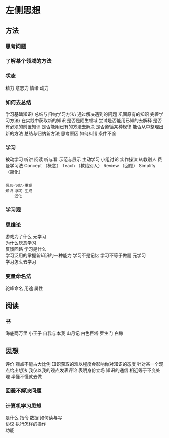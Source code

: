 # 左侧思想
## 方法
### 思考问题
### 了解某个领域的方法
### 状态
精力
意志力
情绪
动力
### 如何去总结
学习基础知识\\
总结与归纳学习方法\\
通过解决遇到的问题
巩固原有的知识
完善学习方法\\
在实践中获取新的知识
    是否是陌生领域
    尝试是否能用已知的去解释
    是否有必须的前置知识
    是否能用已有的方法去解决
    是否遵循某种规律
    能否从中整理出新的方法
        总结与归纳新方法
        思考原因
            如何纠错
            条件不全
### 学习
被动学习
    听讲
    阅读
    听与看
    示范与展示
主动学习
    小组讨论
    实作操演
    转教别人
费曼学习法
    Concept （概念）
    Teach （教给别人）
    Review （回顾）
    Simplify （简化）
### 
    信息-记忆-重现
    知识-学习-生成
        泛化
### 学习观
### 思维论
游戏为了什么
元学习  
    为什么厌恶学习  
        反馈回路
    学习是什么  
        学习泛用的掌握新知识的一种能力
        学习不是记忆
        学习不等于做题
    元学习  
        学习怎么去学习
### 变量命名法
驼峰命名
用途
属性
## 阅读
### 书
海底两万里
小王子
自我与本我
山月记
白色巨塔
罗生门
白鲸
## 思想
评价
    观点不能占大比例
    知识获取的难以程度会影响你对知识的态度
    针对某一个观点给出想法
    我仅以我的观点发表评论
    表明身份立场
知识的通信
    相近等于不变处理
    半懂不懂就去做
### 回避不解决问题
### 计算机学习思想
是什么 
    指令
    数据
如何读与写  
    协议
执行怎样的操作  
    功能
